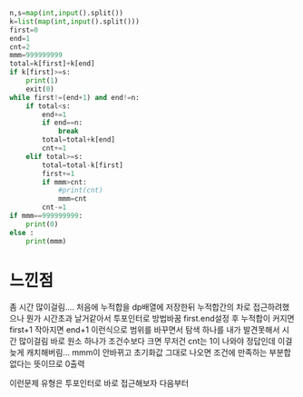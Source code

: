 ```py
n,s=map(int,input().split())
k=list(map(int,input().split()))
first=0
end=1
cnt=2
mmm=999999999
total=k[first]+k[end]
if k[first]>=s:
    print(1)
    exit(0)
while first!=(end+1) and end!=n:
    if total<s:
        end+=1
        if end==n:
            break
        total=total+k[end]
        cnt+=1
    elif total>=s:
        total=total-k[first]
        first+=1
        if mmm>cnt:
            #print(cnt)
            mmm=cnt
        cnt-=1
if mmm==999999999:
    print(0)
else :
    print(mmm)
```
<h1>느낀점</h1>
좀 시간 많이걸림....
처음에 누적합을 dp배열에 저장한뒤 누적합간의 차로 접근하려했으나 뭔가 시간초과 날거같아서
투포인터로 방법바꿈
first.end설정 후 누적합이 커지면 first+1 작아지면 end+1 이런식으로 범위를 바꾸면서 탐색
하나를 내가 발견못해서 시간 많이걸림
바로 원소 하나가 조건수보다 크면 무저건 cnt는 1이 나와야 정답인데 이걸 늦게 캐치해버림... 
mmm이 안바뀌고 초기화값 그대로 나오면 조건에 만족하는 부분합 없다는 뜻이므로 0출력

이런문제 유형은 투포인터로 바로 접근해보자 다음부터
